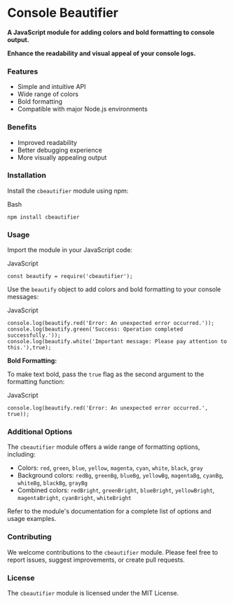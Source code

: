 # Console Beautifier

**A JavaScript module for adding colors and bold formatting to console output.**

**Enhance the readability and visual appeal of your console logs.**

### Features

*   Simple and intuitive API
*   Wide range of colors
*   Bold formatting
*   Compatible with major Node.js environments

### Benefits

*   Improved readability
*   Better debugging experience
*   More visually appealing output

### Installation

Install the `cbeautifier` module using npm:

Bash

    npm install cbeautifier
    

### Usage

Import the module in your JavaScript code:

JavaScript

    const beautify = require('cbeautifier');

Use the `beautify` object to add colors and bold formatting to your console messages:

JavaScript

    console.log(beautify.red('Error: An unexpected error occurred.'));
    console.log(beautify.green('Success: Operation completed successfully.'));
    console.log(beautify.white('Important message: Please pay attention to this.'),true);

**Bold Formatting:**

To make text bold, pass the `true` flag as the second argument to the formatting function:

JavaScript

    console.log(beautify.red('Error: An unexpected error occurred.', true));
    

### Additional Options

The `cbeautifier` module offers a wide range of formatting options, including:

*   Colors: `red`, `green`, `blue`, `yellow`, `magenta`, `cyan`, `white`, `black`, `gray`
*   Background colors: `redBg`, `greenBg`, `blueBg`, `yellowBg`, `magentaBg`, `cyanBg`, `whiteBg`, `blackBg`, `grayBg`
*   Combined colors: `redBright`, `greenBright`, `blueBright`, `yellowBright`, `magentaBright`, `cyanBright`, `whiteBright`

Refer to the module's documentation for a complete list of options and usage examples.

### Contributing

We welcome contributions to the `cbeautifier` module. Please feel free to report issues, suggest improvements, or create pull requests.

### License

The `cbeautifier` module is licensed under the MIT License.
